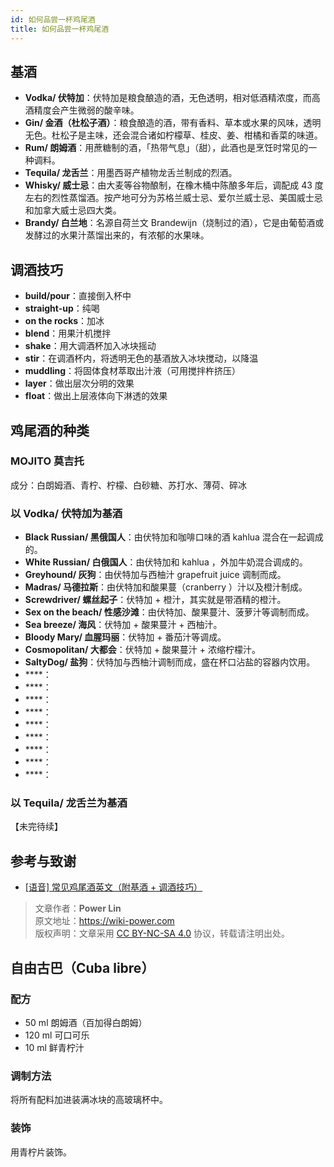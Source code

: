 ```yaml
---
id: 如何品尝一杯鸡尾酒
title: 如何品尝一杯鸡尾酒
---
```





## 基酒

- **Vodka/ 伏特加**：伏特加是粮食酿造的酒，无色透明，相对低酒精浓度，而高酒精度会产生微弱的酸辛味。
- **Gin/ 金酒（杜松子酒）**：粮食酿造的酒，带有香料、草本或水果的风味，透明无色。杜松子是主味，还会混合诸如柠檬草、桂皮、姜、柑橘和香菜的味道。
- **Rum/ 朗姆酒**：用蔗糖制的酒，「热带气息」（甜），此酒也是烹饪时常见的一种调料。
- **Tequila/ 龙舌兰**：用墨西哥产植物龙舌兰制成的烈酒。
- **Whisky/ 威士忌**：由大麦等谷物酿制，在橡木桶中陈酿多年后，调配成 43 度左右的烈性蒸馏酒。按产地可分为苏格兰威士忌、爱尔兰威士忌、美国威士忌和加拿大威士忌四大类。
- **Brandy/ 白兰地**：名源自荷兰文 Brandewijn（烧制过的酒），它是由葡萄酒或发酵过的水果汁蒸馏出来的，有浓郁的水果味。

## 调酒技巧

- **build/pour**：直接倒入杯中
- **straight-up**：纯喝
- **on the rocks**：加冰
- **blend**：用果汁机搅拌
- **shake**：用大调酒杯加入冰块摇动
- **stir**：在调酒杯内，将透明无色的基酒放入冰块搅动，以降温
- **muddling**：将固体食材萃取出汁液（可用搅拌杵挤压）
- **layer**：做出层次分明的效果
- **float**：做出上层液体向下淋透的效果

## 鸡尾酒的种类

### MOJITO 莫吉托

成分：白朗姆酒、青柠、柠檬、白砂糖、苏打水、薄荷、碎冰

### 以 Vodka/ 伏特加为基酒

- **Black Russian/ 黑俄国人**：由伏特加和咖啡口味的酒 kahlua 混合在一起调成的。
- **White Russian/ 白俄国人**：由伏特加和 kahlua ，外加牛奶混合调成的。
- **Greyhound/ 灰狗**：由伏特加与西柚汁 grapefruit juice 调制而成。
- **Madras/ 马德拉斯**：由伏特加和酸果蔓（cranberry ）汁以及橙汁制成。
- **Screwdriver/ 螺丝起子**：伏特加 + 橙汁，其实就是带酒精的橙汁。
- **Sex on the beach/ 性感沙滩**：由伏特加、酸果蔓汁、菠萝汁等调制而成。
- **Sea breeze/ 海风**：伏特加 + 酸果蔓汁 + 西柚汁。
- **Bloody Mary/ 血腥玛丽**：伏特加 + 番茄汁等调成。
- **Cosmopolitan/ 大都会**：伏特加 + 酸果蔓汁 + 浓缩柠檬汁。
- **SaltyDog/ 盐狗**：伏特加与西柚汁调制而成，盛在杯口沾盐的容器内饮用。
- ****：
- ****：
- ****：
- ****：
- ****：
- ****：
- ****：
- ****：
- ****：

### 以 Tequila/ 龙舌兰为基酒

【未完待续】

## 参考与致谢 

- [[语音] 常见鸡尾酒英文（附基酒 + 调酒技巧）](https://posts.careerengine.us/p/5851720c2cd8482b5a5bdbec)

> 文章作者：**Power Lin**  
> 原文地址：<https://wiki-power.com>  
> 版权声明：文章采用 [CC BY-NC-SA 4.0](https://creativecommons.org/licenses/by/4.0/deed.zh) 协议，转载请注明出处。


## 自由古巴（Cuba libre）

### 配方

- 50 ml 朗姆酒（百加得白朗姆）
- 120 ml 可口可乐
- 10 ml 鲜青柠汁

### 调制方法

将所有配料加进装满冰块的高玻璃杯中。

### 装饰

用青柠片装饰。
